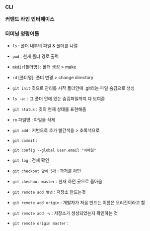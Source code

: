 <h3> CLI

커맨드 라인 인터페이스



<h3> 터미널 명령어들
    
</h3>

- `ls` : 폴더 내부의 파일 & 폴더를 나열
- `pwd` : 현재 폴더 경로 출력
- `mkdir`[폴더명] :  폴더 생성 > make 
-  `cd` [폴더명]: 폴더 변경 > change directory
- `git init` 깃으로 관리를 시작 폴더안에 .git라는 파일 숨김으로 생성
- `ls -a:` : 그 폴더 안에 있는 숨김파일까지 다 보여줌
- `git status` : 깃의 현재 상태를 표현해줌
- `rm` 파일명 : 파일을 삭제

- `git add` : 저번으로 추가 빨간색을 > 초록색으로
- `git commit`  : 
- `git config --global user.email "이메일"`
-  `git log` : 전체 확인
- `git checkout 앞에 5개`  : 과거를 확인
- `git chechout master` : 현재 하던 곳으로 돌아옴
- `git remote add 별명`  : 저장소 만드는것
- `git remote add origin`  :  개발자가 처음 만드는 이름은 오리진이라고 함
- `git remote add -v`  : 저장소가 생성되었는지 확인하는 것
- `git remote origin master`  : 

